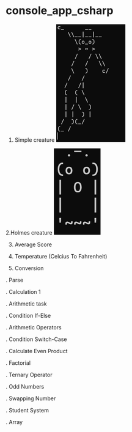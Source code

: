 # console_app_csharp

1. Simple creature
![Simple Creature](simple_creature.png)

2.Holmes creature
![Basic Creature](basiccreature.png)

3. Average Score

4. Temperature (Celcius To Fahrenheit)

5. Conversion

. Parse 

. Calculation 1

. Arithmetic task

. Condition If-Else 

. Arithmetic Operators

. Condition Switch-Case

. Calculate Even Product

. Factorial

. Ternary Operator

. Odd Numbers

. Swapping Number

. Student System

. Array 



